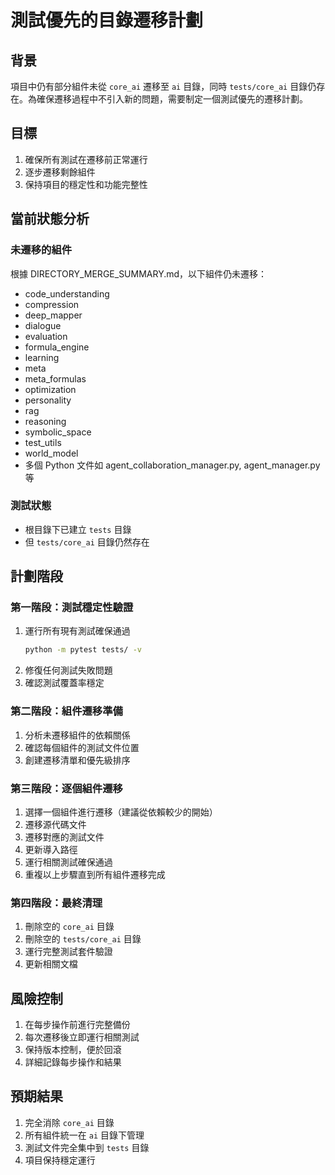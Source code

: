 # 測試優先的目錄遷移計劃

## 背景
項目中仍有部分組件未從 `core_ai` 遷移至 `ai` 目錄，同時 `tests/core_ai` 目錄仍存在。為確保遷移過程中不引入新的問題，需要制定一個測試優先的遷移計劃。

## 目標
1. 確保所有測試在遷移前正常運行
2. 逐步遷移剩餘組件
3. 保持項目的穩定性和功能完整性

## 當前狀態分析

### 未遷移的組件
根據 DIRECTORY_MERGE_SUMMARY.md，以下組件仍未遷移：
- code_understanding
- compression
- deep_mapper
- dialogue
- evaluation
- formula_engine
- learning
- meta
- meta_formulas
- optimization
- personality
- rag
- reasoning
- symbolic_space
- test_utils
- world_model
- 多個 Python 文件如 agent_collaboration_manager.py, agent_manager.py 等

### 測試狀態
- 根目錄下已建立 `tests` 目錄
- 但 `tests/core_ai` 目錄仍然存在

## 計劃階段

### 第一階段：測試穩定性驗證
1. 運行所有現有測試確保通過
   ```bash
   python -m pytest tests/ -v
   ```
2. 修復任何測試失敗問題
3. 確認測試覆蓋率穩定

### 第二階段：組件遷移準備
1. 分析未遷移組件的依賴關係
2. 確認每個組件的測試文件位置
3. 創建遷移清單和優先級排序

### 第三階段：逐個組件遷移
1. 選擇一個組件進行遷移（建議從依賴較少的開始）
2. 遷移源代碼文件
3. 遷移對應的測試文件
4. 更新導入路徑
5. 運行相關測試確保通過
6. 重複以上步驟直到所有組件遷移完成

### 第四階段：最終清理
1. 刪除空的 `core_ai` 目錄
2. 刪除空的 `tests/core_ai` 目錄
3. 運行完整測試套件驗證
4. 更新相關文檔

## 風險控制
1. 在每步操作前進行完整備份
2. 每次遷移後立即運行相關測試
3. 保持版本控制，便於回滾
4. 詳細記錄每步操作和結果

## 預期結果
1. 完全消除 `core_ai` 目錄
2. 所有組件統一在 `ai` 目錄下管理
3. 測試文件完全集中到 `tests` 目錄
4. 項目保持穩定運行